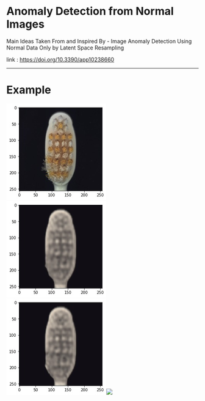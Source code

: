 # Anomaly Detection from Normal Images


Main Ideas Taken From and Inspired By - Image Anomaly Detection Using Normal Data Only by
Latent Space Resampling

link : https://doi.org/10.3390/app10238660


_______________________________________________________________

# Example 
                              
<img src="images/original.jpeg"><img src="images/direct.jpeg"><img src="images/resampled.jpeg"><img src="images/diff.jpeg">
